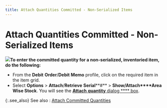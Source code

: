 ```yaml
---
title: Attach Quantities Committed - Non-Serialized Items
---
```


# Attach Quantities Committed - Non-Serialized Items


![]({{site.pp_baseurl}}/img/steps.gif)**To enter the committed 
 quantity for a non-serialized, inventoried item, do the following:**

- From the **Debit** **Order**/**Debit** **Memo**  profile, click on the required item in the item grid.
- Select **Options** > **Attach**/**Retrieve** **Serial****#** > **Show/Attach****Area Wise Stock**. You will see  the [**Attach** **quantity** <item name> dialog **** box]({{site.pp_baseurl}}/return-proc/dos/do-processes/attaching-items-do/non-ser-items/the_attach_quantity_profile_attach_qty_to_a_do_and_dm_pr_content.html).



{:.see_also}
See also
: [Attach  Committed Quantities]({{site.pp_baseurl}}/return-proc/dos/do-processes/attaching-items-do/attaching_items_to_the_debit_order.html)
